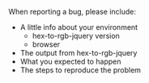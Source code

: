 When reporting a bug, please include:

  * A little info about your environment
    * hex-to-rgb-jquery version
    * browser
  * The output from hex-to-rgb-jquery
  * What you expected to happen
  * The steps to reproduce the problem
